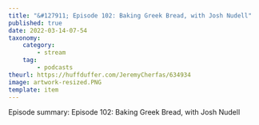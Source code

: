 ```yaml
---
title: "&#127911; Episode 102: Baking Greek Bread, with Josh Nudell"
published: true
date: 2022-03-14-07-54
taxonomy:
    category:
        - stream
    tag:
        - podcasts
theurl: https://huffduffer.com/JeremyCherfas/634934
image: artwork-resized.PNG
template: item
---
```


Episode summary: Episode 102: Baking Greek Bread, with Josh Nudell
